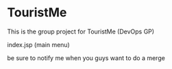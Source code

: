 # TouristMe
This is the group project for TouristMe (DevOps GP)

index.jsp (main menu)

be sure to notify me when you guys want to do a merge
